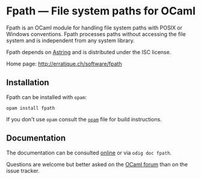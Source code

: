Fpath — File system paths for OCaml
===================================

Fpath is an OCaml module for handling file system paths with POSIX or
Windows conventions. Fpath processes paths without accessing the file
system and is independent from any system library.

Fpath depends on [Astring] and is distributed under the ISC license.

[astring]: http://erratique.ch/software/astring

Home page: <http://erratique.ch/software/fpath>  

## Installation

Fpath can be installed with `opam`:

    opam install fpath

If you don't use `opam` consult the [`opam`](opam) file for build
instructions.

## Documentation

The documentation can be consulted [online] or via `odig doc fpath`.

Questions are welcome but better asked on the [OCaml forum] than on
the issue tracker.

[online]: https://erratique.ch/software/fpath
[OCaml forum]: https://discuss.ocaml.org/

